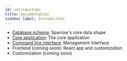 ```yaml
---
id: introduction
title: Documentation
sidebar_label: Introduction
---
```


- [Database schema](/docs/schema): Sparrow's core data shape
- [Core application](//docs/core/): The core application
- [Command line interface](/docs/command-line-interface): Management interface
- Frontend (coming soon): React app and customization
- Customization (coming soon)
